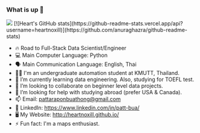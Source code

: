 ### What is up 👋

<img src="https://github-readme-stats.vercel.app/api?username=heartnoxill&&show_icons=true&title_color=ffffff&icon_color=bb2acf&text_color=daf7dc&bg_color=151515">
[![Heart's GitHub stats](https://github-readme-stats.vercel.app/api?username=heartnoxill)](https://github.com/anuraghazra/github-readme-stats)

- 🔥 Road to Full-Stack Data Scientist/Engineer
- 💻 Main Computer Language: Python
- 🗣  Main Communication Language: English, Thai
- 👨‍🎓 I'm an undergraduate automation student at KMUTT, Thailand.
- 🌱 I’m currently learning data engineering. Also, studying for TOEFL test.
- 👯 I’m looking to collaborate on beginner level data projects.
- 🤔 I’m looking for help with studying abroad (prefer USA & Canada).
- 📫 Email: pattaraponbuathong@gmail.com
- 🏢 LinkedIn: https://www.linkedin.com/in/patt-bua/
- 🖥 My Website: http://heartnoxill.github.io/
- ⚡ Fun fact: I'm a maps enthusiast.

